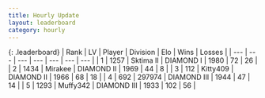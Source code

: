 ```yaml
---
title: Hourly Update
layout: leaderboard
category: hourly
---
```


{: .leaderboard}
| Rank | LV | Player | Division | Elo | Wins | Losses |
| --- | --- | --- | --- | --- | --- | --- |
| <span data-change="1">1</span> | 1257 | <span title="ID: 402846">Sktima II</span> | DIAMOND I | <span data-change="29">1980</span> | <span data-change="4">72</span> | <span data-change="0">26</span> |
| <span data-change="-1">2</span> | 1434 | <span title="ID: 416373">Mirakee</span> | DIAMOND II | <span data-change="0">1969</span> | <span data-change="0">44</span> | <span data-change="0">8</span> |
| <span data-change="1">3</span> | 112 | <span title="ID: 459203">Kitty409</span> | DIAMOND II | <span data-change="32">1966</span> | <span data-change="4">68</span> | <span data-change="0">18</span> |
| <span data-change="-1">4</span> | 692 | <span title="ID: 544038">297974</span> | DIAMOND III | <span data-change="0">1944</span> | <span data-change="0">47</span> | <span data-change="0">14</span> |
| <span data-change="0">5</span> | 1293 | <span title="ID: 720567">Muffy342</span> | DIAMOND III | <span data-change="0">1933</span> | <span data-change="0">102</span> | <span data-change="0">56</span> |